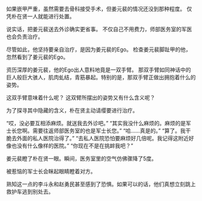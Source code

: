 如果嵌甲严重，虽然需要去骨科接受手术，但姜元裴的情况还没到那种程度。
仅凭朴在贤一人就能进行处置。

说实话，把姜元裴送去外诊确实更省事。
不仅自己不用费力，师部医务室的军医也会负责治疗。

尽管如此，他坚持要亲自治疗，是因为姜元裴的Ego。
检查姜元裴脚趾甲的他，忽然看到了姜元裴的Ego。

资历深厚的姜元裴，他的Ego出人意料地竟是一双手臂。
那双手臂如同神话中的巨人般巨大骇人，肌肉虬结，青筋暴起。特别的是，那双手臂正做出拥抱着什么的姿势。

这双手臂意味着什么呢？
这双臂所摆出的姿势又有什么含义呢？

为了探寻其中隐藏的含义，朴在贤主动请缨要进行治疗。

“哎，没必要互相添麻烦。就送我去外诊吧。”
“其实我没什么麻烦的。麻烦的是军士长您啊。需要往返师部医务室的也是军士长您。”
“哈……真是的。”
“算了。我干脆去外面的私人医院治得了。”
“去私人医院恐怕要麻烦好几倍呢。我记得这附近好像也没有什么像样的医院。”
“你现在不是在挑衅我吧？”

姜元裴瞪了朴在贤一眼。瞬间，医务室里的空气仿佛骤降了5度。

被惹恼的军士长会眯起眼睛瞪着对方。

熟知这一点的李斗永和赵勇民甚至感到了恐惧。如果可以的话，他们真想立刻跳上救护车逃到别处去。